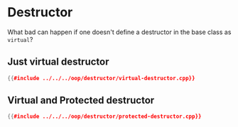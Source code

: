 # Destructor

What bad can happen if one doesn't define a destructor in the base class as `virtual`?

## Just virtual destructor

```cpp
{{#include ../../../oop/destructor/virtual-destructor.cpp}}
```

## Virtual and Protected destructor

```cpp
{{#include ../../../oop/destructor/protected-destructor.cpp}}
```


